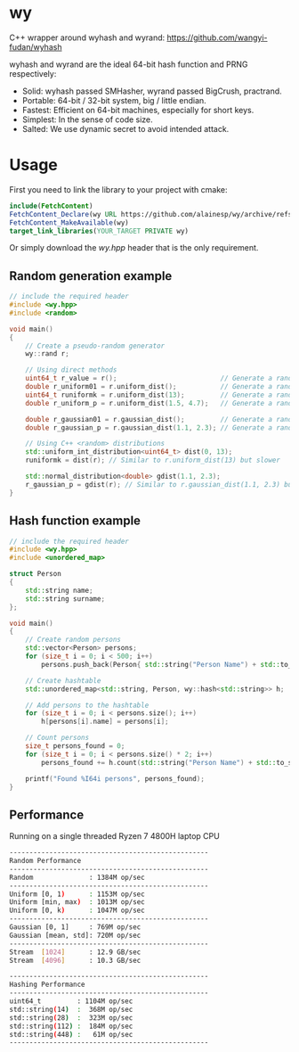 # wy
C++ wrapper around wyhash and wyrand: https://github.com/wangyi-fudan/wyhash

wyhash and wyrand are the ideal 64-bit hash function and PRNG respectively:

- Solid: wyhash passed SMHasher, wyrand passed BigCrush, practrand.
- Portable: 64-bit / 32-bit system, big / little endian.
- Fastest: Efficient on 64-bit machines, especially for short keys.
- Simplest: In the sense of code size.
- Salted: We use dynamic secret to avoid intended attack.

# Usage

First you need to link the library to your project with cmake:

```cmake
include(FetchContent)
FetchContent_Declare(wy URL https://github.com/alainesp/wy/archive/refs/heads/main.zip)
FetchContent_MakeAvailable(wy)
target_link_libraries(YOUR_TARGET PRIVATE wy)
```

Or simply download the *wy.hpp* header that is the only requirement.

## Random generation example

```cpp
// include the required header
#include <wy.hpp>
#include <random>

void main()
{
	// Create a pseudo-random generator
	wy::rand r;

	// Using direct methods
	uint64_t r_value = r();                          // Generate a random number
	double r_uniform01 = r.uniform_dist();           // Generate a random number from the uniform distribution [0, 1)
	uint64_t runiformk = r.uniform_dist(13);         // Generate a random number from the uniform distribution [0, 13)
	double r_uniform_p = r.uniform_dist(1.5, 4.7);   // Generate a random number from the uniform distribution [1.5, 4.7)

	double r_gaussian01 = r.gaussian_dist();         // Generate a random number from the Gaussian distribution with mean=0 and std=1
	double r_gaussian_p = r.gaussian_dist(1.1, 2.3); // Generate a random number from the Gaussian distribution with mean=1.1 and std=2.3

	// Using C++ <random> distributions
	std::uniform_int_distribution<uint64_t> dist(0, 13);
	runiformk = dist(r); // Similar to r.uniform_dist(13) but slower

	std::normal_distribution<double> gdist(1.1, 2.3);
	r_gaussian_p = gdist(r); // Similar to r.gaussian_dist(1.1, 2.3) but slower
}
```

## Hash function example

```cpp
// include the required header
#include <wy.hpp>
#include <unordered_map>

struct Person
{
	std::string name;
	std::string surname;
};

void main()
{
	// Create random persons
	std::vector<Person> persons;
	for (size_t i = 0; i < 500; i++)
		persons.push_back(Person{ std::string("Person Name") + std::to_string(i), std::string("Surname") });

	// Create hashtable
	std::unordered_map<std::string, Person, wy::hash<std::string>> h;

	// Add persons to the hashtable
	for (size_t i = 0; i < persons.size(); i++)
		h[persons[i].name] = persons[i];

	// Count persons
	size_t persons_found = 0;
	for (size_t i = 0; i < persons.size() * 2; i++)
		persons_found += h.count(std::string("Person Name") + std::to_string(i));

	printf("Found %I64i persons", persons_found);
}
```

## Performance

Running on a single threaded Ryzen 7 4800H laptop CPU

```bash
--------------------------------------------------
Random Performance
--------------------------------------------------
Random              : 1384M op/sec
--------------------------------------------------
Uniform [0, 1)      : 1153M op/sec
Uniform [min, max)  : 1013M op/sec
Uniform [0, k)      : 1047M op/sec
--------------------------------------------------
Gaussian [0, 1]     : 769M op/sec
Gaussian [mean, std]: 720M op/sec
--------------------------------------------------
Stream  [1024]      : 12.9 GB/sec
Stream  [4096]      : 10.3 GB/sec

--------------------------------------------------
Hashing Performance
--------------------------------------------------
uint64_t         : 1104M op/sec
std::string(14)  :  368M op/sec
std::string(28)  :  323M op/sec
std::string(112) :  184M op/sec
std::string(448) :   61M op/sec
--------------------------------------------------
```
